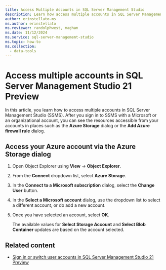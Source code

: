 ```yaml
---
title: Access Multiple Accounts in SQL Server Management Studio
description: Learn how access multiple accounts in SQL Server Management Studio (SSMS).
author: erinstellato-ms
ms.author: erinstellato
ms.reviewer: randolphwest, maghan
ms.date: 11/12/2024
ms.service: sql-server-management-studio
ms.topic: how-to
ms.collection:
  - data-tools
---
```

# Access multiple accounts in SQL Server Management Studio 21 Preview

In this article, you learn how to access multiple accounts in SQL Server Management Studio (SSMS). After you sign in to SSMS with a Microsoft or an organizational account, you can see the resources accessible from your accounts in places such as the **Azure Storage** dialog or the **Add Azure firewall rule** dialog.

## Access your Azure account via the Azure Storage dialog

1. Open Object Explorer using **View** -> **Object Explorer**.
1. From the **Connect** dropdown list, select **Azure Storage**.
1. In the **Connect to a Microsoft subscription** dialog, select the **Change User** button.
1. In the **Select a Microsoft account** dialog, use the dropdown list to select a different account, or do add a new account.
1. Once you have selected an account, select **OK**.

   The available values for **Select Storage Account** and **Select Blob Container** updates are based on the account selected.

## Related content

- [Sign in or switch user accounts in SQL Server Management Studio 21 Preview](sign-in.md)

